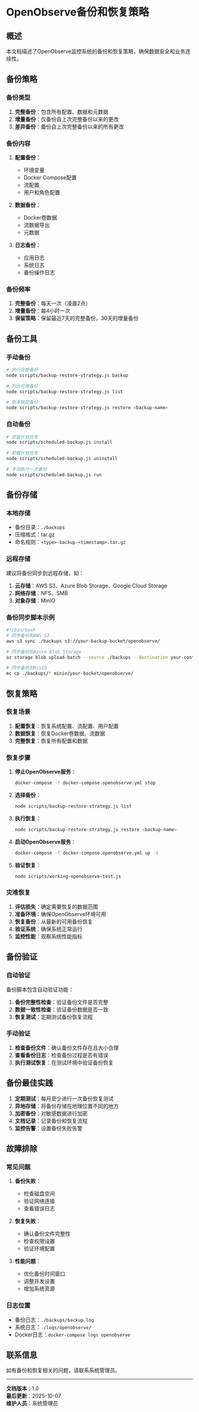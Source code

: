 # OpenObserve备份和恢复策略

## 概述

本文档描述了OpenObserve监控系统的备份和恢复策略，确保数据安全和业务连续性。

## 备份策略

### 备份类型

1. **完整备份**：包含所有配置、数据和元数据
2. **增量备份**：仅备份自上次完整备份以来的更改
3. **差异备份**：备份自上次完整备份以来的所有更改

### 备份内容

1. **配置备份**：
   - 环境变量
   - Docker Compose配置
   - 流配置
   - 用户和角色配置

2. **数据备份**：
   - Docker卷数据
   - 流数据导出
   - 元数据

3. **日志备份**：
   - 应用日志
   - 系统日志
   - 备份操作日志

### 备份频率

1. **完整备份**：每天一次（凌晨2点）
2. **增量备份**：每4小时一次
3. **保留策略**：保留最近7天的完整备份，30天的增量备份

## 备份工具

### 手动备份

```bash
# 执行完整备份
node scripts/backup-restore-strategy.js backup

# 列出可用备份
node scripts/backup-restore-strategy.js list

# 恢复指定备份
node scripts/backup-restore-strategy.js restore <backup-name>
```

### 自动备份

```bash
# 安装计划任务
node scripts/scheduled-backup.js install

# 卸载计划任务
node scripts/scheduled-backup.js uninstall

# 手动执行一次备份
node scripts/scheduled-backup.js run
```

## 备份存储

### 本地存储

- 备份目录：`./backups`
- 压缩格式：tar.gz
- 命名规则：`<type>-backup-<timestamp>.tar.gz`

### 远程存储

建议将备份同步到远程存储，如：

1. **云存储**：AWS S3、Azure Blob Storage、Google Cloud Storage
2. **网络存储**：NFS、SMB
3. **对象存储**：MinIO

### 备份同步脚本示例

```bash
#!/bin/bash
# 同步备份到AWS S3
aws s3 sync ./backups s3://your-backup-bucket/openobserve/

# 同步备份到Azure Blob Storage
az storage blob upload-batch --source ./backups --destination your-container/openobserve/

# 同步备份到MinIO
mc cp ./backups/* minio/your-backet/openobserve/
```

## 恢复策略

### 恢复场景

1. **配置恢复**：恢复系统配置、流配置、用户配置
2. **数据恢复**：恢复Docker卷数据、流数据
3. **完整恢复**：恢复所有配置和数据

### 恢复步骤

1. **停止OpenObserve服务**：
   ```bash
   docker-compose -f docker-compose.openobserve.yml stop
   ```

2. **选择备份**：
   ```bash
   node scripts/backup-restore-strategy.js list
   ```

3. **执行恢复**：
   ```bash
   node scripts/backup-restore-strategy.js restore <backup-name>
   ```

4. **启动OpenObserve服务**：
   ```bash
   docker-compose -f docker-compose.openobserve.yml up -d
   ```

5. **验证恢复**：
   ```bash
   node scripts/working-openobserve-test.js
   ```

### 灾难恢复

1. **评估损失**：确定需要恢复的数据范围
2. **准备环境**：确保OpenObserve环境可用
3. **恢复备份**：从最新的可用备份恢复
4. **验证系统**：确保系统正常运行
5. **监控性能**：观察系统性能指标

## 备份验证

### 自动验证

备份脚本包含自动验证功能：

1. **备份完整性检查**：验证备份文件是否完整
2. **数据一致性检查**：验证备份数据是否一致
3. **恢复测试**：定期测试备份恢复流程

### 手动验证

1. **检查备份文件**：确认备份文件存在且大小合理
2. **查看备份日志**：检查备份过程是否有错误
3. **执行测试恢复**：在测试环境中验证备份恢复

## 备份最佳实践

1. **定期测试**：每月至少进行一次备份恢复测试
2. **异地存储**：将备份存储在地理位置不同的地方
3. **加密备份**：对敏感数据进行加密
4. **文档记录**：记录备份和恢复流程
5. **监控告警**：设置备份失败告警

## 故障排除

### 常见问题

1. **备份失败**：
   - 检查磁盘空间
   - 验证网络连接
   - 查看错误日志

2. **恢复失败**：
   - 确认备份文件完整性
   - 检查权限设置
   - 验证环境配置

3. **性能问题**：
   - 优化备份时间窗口
   - 调整并发设置
   - 增加系统资源

### 日志位置

- 备份日志：`./backups/backup.log`
- 系统日志：`./logs/openobserve/`
- Docker日志：`docker-compose logs openobserve`

## 联系信息

如有备份和恢复相关的问题，请联系系统管理员。

---

**文档版本**：1.0  
**最后更新**：2025-10-07  
**维护人员**：系统管理员